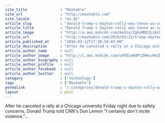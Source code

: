 ```yaml
---
site_title               : "Mashable"
site_url                 : "http://mashable.com"
site_locale              : "en_US"
article_slug             : "donald-trump-s-dayton-rally-was-tense-as-security-detail-stormed-stage"
article_title            : "Donald Trump's Dayton rally was tense as security detail stormed stage"
article_image            : "http://a.amz.mshcdn.com/media/ZgkyMDE2LzAzLzEyL2RiL1NjcmVlbl9TaG90LmE1OTU4LnBuZwpwCXRodW1iCTEyMDB4NjMwCmUJanBn/1e763da3/e4f/Screen_Shot_2016-03-12_at_12.18.13_PM.jpg"
article_url              : "http://mashable.com/2016/03/12/trump-dayton-rally-tension/"
article_published_at     : "2016-03-12T17:30:58-03:00"
article_description      : "After he canceled a rally at a Chicago university Friday night due to safety concerns, Donald Trump told CNN's Don Lemon 'I certainly don't incite violence.'..."
article_author_name      : null
article_author_image     : "http://i.amz.mshcdn.com/u9fDiwNdPtZHHsu9eZDkdG4iV1c=/90x90/2016%2F09%2F30%2Fb2%2Fhighres.c6bac.jpg"
article_author_biography : null
article_author_profile   : null
article_author_facebook  : null
article_author_twitter   : null
category                 : ['technology']
tags                     : ['Mashable']
permalink                : "/:categories/donald-trump-s-dayton-rally-was-tense-as-security-detail-stormed-stage/"
layout                   : post
---
```


After he canceled a rally at a Chicago university Friday night due to safety concerns, Donald Trump told CNN's Don Lemon "I certainly don't incite violence."...
